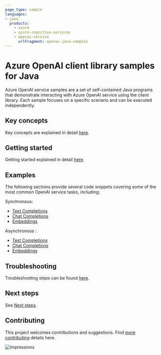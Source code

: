 ```yaml
---
page_type: sample
languages:
- java
  products:
    - azure
    - azure-cognitive-services
    - openai-service
      urlFragment: openai-java-samples
---
```


# Azure OpenAI client library samples for Java

Azure OpenAI service samples are a set of self-contained Java programs that demonstrate interacting with Azure OpenAI 
service using the client library. Each sample focuses on a specific scenario and can be executed independently.

## Key concepts
Key concepts are explained in detail [here][SDK_README_KEY_CONCEPTS].

## Getting started
Getting started explained in detail [here][SDK_README_GETTING_STARTED].

## Examples
The following sections provide several code snippets covering some of the most common OpenAI service tasks, including:

Synchronous:
- [Text Completions][sample_get_completions]
- [Chat Completions][sample_get_chat_completions]
- [Embeddings][sample_get_embedding]

Asynchronous :
- [Text Completions][async_sample_get_completions]
- [Chat Completions][async_sample_get_chat_completions]
- [Embeddings][async_sample_get_embedding]

## Troubleshooting
Troubleshooting steps can be found [here][SDK_README_TROUBLESHOOTING].

## Next steps
See [Next steps][SDK_README_NEXT_STEPS].

## Contributing
This project welcomes contributions and suggestions. Find [more contributing][SDK_README_CONTRIBUTING] details here.

<!-- LINKS -->
[KEYS_SDK_README]: https://github.com/Azure/azure-sdk-for-java/blob/feature/open-ai/sdk/openai/azure-ai-openai/README.md
[SDK_README_CONTRIBUTING]: https://github.com/Azure/azure-sdk-for-java/blob/feature/open-ai/sdk/openai/azure-ai-openai/README.md#contributing
[SDK_README_GETTING_STARTED]: https://github.com/Azure/azure-sdk-for-java/blob/feature/open-ai/sdk/openai/azure-ai-openai/README.md#getting-started
[SDK_README_TROUBLESHOOTING]: https://github.com/Azure/azure-sdk-for-java/blob/feature/open-ai/sdk/openai/azure-ai-openai/README.md#troubleshooting
[SDK_README_KEY_CONCEPTS]: https://github.com/Azure/azure-sdk-for-java/blob/feature/open-ai/sdk/openai/azure-ai-openai/README.md#key-concepts
[SDK_README_DEPENDENCY]: https://github.com/Azure/azure-sdk-for-java/blob/feature/open-ai/sdk/openai/azure-ai-openai/README.md#adding-the-package-to-your-product
[SDK_README_NEXT_STEPS]: https://github.com/Azure/azure-sdk-for-java/blob/feature/open-ai/sdk/openai/azure-ai-openai/README.md#next-steps

[async_sample_get_completions]: https://github.com/Azure/azure-sdk-for-java/blob/feature/open-ai/sdk/openai/azure-ai-openai/src/samples/java/com/azure/ai/openai/GetCompletionsAsync.java
[async_sample_get_chat_completions]: https://github.com/Azure/azure-sdk-for-java/blob/feature/open-ai/sdk/openai/azure-ai-openai/src/samples/java/com/azure/ai/openai/GetChatCompletionsAsync.java
[async_sample_get_embedding]: https://github.com/Azure/azure-sdk-for-java/blob/feature/open-ai/sdk/openai/azure-ai-openai/src/samples/java/com/azure/ai/openai/GetEmbeddingsAsync.java

[sample_get_completions]: https://github.com/Azure/azure-sdk-for-java/blob/feature/open-ai/sdk/openai/azure-ai-openai/src/samples/java/com/azure/ai/openai/GetCompletions.java
[sample_get_chat_completions]: https://github.com/Azure/azure-sdk-for-java/blob/feature/open-ai/sdk/openai/azure-ai-openai/src/samples/java/com/azure/ai/openai/GetChatCompletions.java
[sample_get_embedding]: https://github.com/Azure/azure-sdk-for-java/blob/feature/open-ai/sdk/openai/azure-ai-openai/src/samples/java/com/azure/ai/openai/GetEmbeddings.java

![Impressions](https://azure-sdk-impressions.azurewebsites.net/api/impressions/azure-sdk-for-java%2Fsdk%2Fopenai%2Fazure-ai-openai%2FREADME.png)
